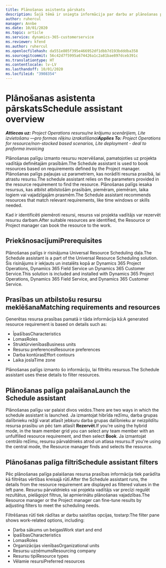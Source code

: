 ```yaml
---
title: Plānošanas asistenta pārskats
description: Šajā tēmā ir sniegta informācija par darbu ar plānošanas palīgu resursu rezervēšanai.
author: ruhercul
manager: Annbe
ms.date: 10/01/2020
ms.topic: article
ms.service: dynamics-365-customerservice
ms.reviewer: kfend
ms.author: ruhercul
ms.openlocfilehash: da551e805f395e466952df1dbb7d193bdddba358
ms.sourcegitcommit: 56c42d7f5995a674426a1c2a81bae897dceb391c
ms.translationtype: HT
ms.contentlocale: lv-LV
ms.lasthandoff: 10/01/2020
ms.locfileid: "3908354"
---
```

# <a name="schedule-assistant-overview"></a><span data-ttu-id="fe86b-103">Plānošanas asistenta pārskats</span><span class="sxs-lookup"><span data-stu-id="fe86b-103">Schedule assistant overview</span></span>

<span data-ttu-id="fe86b-104">_**Attiecas uz:** Project Operations resursu/ne krājumu scenārijiem, Lite izvietošanu —pro formas rēķinu izrakstīšanai_</span><span class="sxs-lookup"><span data-stu-id="fe86b-104">_**Applies To:** Project Operations for resource/non-stocked based scenarios, Lite deployment - deal to proforma invoicing_</span></span>

<span data-ttu-id="fe86b-105">Plānošanas palīgu izmanto resursu rezervēšanai, pamatojoties uz projekta vadītāja definētajām prasībām.</span><span class="sxs-lookup"><span data-stu-id="fe86b-105">The Schedule assistant is used to book resources based on requirements defined by the Project manager.</span></span> <span data-ttu-id="fe86b-106">Plānošanas palīgs paļaujas uz parametriem, kas norādīti resursa prasībā, lai atrastu resursu.</span><span class="sxs-lookup"><span data-stu-id="fe86b-106">The schedule assistant relies on the parameters provided in the resource requirement to find the resource.</span></span> <span data-ttu-id="fe86b-107">Plānošanas palīgs iesaka resursus, kas atbilst atbilstošām prasībām, piemēram, piemēram, laika logiem vai vajadzīgajām prasmēm.</span><span class="sxs-lookup"><span data-stu-id="fe86b-107">The Schedule assistant recommends resources that match relevant requirements, like time windows or skills needed.</span></span>

<span data-ttu-id="fe86b-108">Kad ir identificēti piemēroti resursi, resurss vai projekta vadītājs var rezervēt resursu darbam.</span><span class="sxs-lookup"><span data-stu-id="fe86b-108">After suitable resources are identified, the Resource or Project manager can book the resource to the work.</span></span>

## <a name="prerequisites"></a><span data-ttu-id="fe86b-109">Priekšnosacījumi</span><span class="sxs-lookup"><span data-stu-id="fe86b-109">Prerequisites</span></span>

<span data-ttu-id="fe86b-110">Plānošanas palīgs ir risinājuma Universal Resource Scheduling daļa.</span><span class="sxs-lookup"><span data-stu-id="fe86b-110">The Schedule assistant is a part of the Universal Resource Scheduling solution.</span></span> <span data-ttu-id="fe86b-111">Šis risinājums ir iekļauts un instalēts kopā ar Dynamics 365 Project Operations, Dynamics 365 Field Service un Dynamics 365 Customer Service.</span><span class="sxs-lookup"><span data-stu-id="fe86b-111">This solution is included and installed with Dynamics 365 Project Operations, Dynamics 365 Field Service, and Dynamics 365 Customer Service.</span></span>

## <a name="matching-requirements-and-resources"></a><span data-ttu-id="fe86b-112">Prasības un atbilstošu resursu meklēšana</span><span class="sxs-lookup"><span data-stu-id="fe86b-112">Matching requirements and resources</span></span>

<span data-ttu-id="fe86b-113">Ģenerētas resursa prasības pamatā ir tāda informācija kā:</span><span class="sxs-lookup"><span data-stu-id="fe86b-113">A generated resource requirement is based on details such as:</span></span>

-   <span data-ttu-id="fe86b-114">Īpašības</span><span class="sxs-lookup"><span data-stu-id="fe86b-114">Characteristics</span></span>
-   <span data-ttu-id="fe86b-115">Lomas</span><span class="sxs-lookup"><span data-stu-id="fe86b-115">Roles</span></span>
-   <span data-ttu-id="fe86b-116">Struktūrvienības</span><span class="sxs-lookup"><span data-stu-id="fe86b-116">Business units</span></span>
-   <span data-ttu-id="fe86b-117">Resursu preferences</span><span class="sxs-lookup"><span data-stu-id="fe86b-117">Resource preferences</span></span>
-   <span data-ttu-id="fe86b-118">Darba kontūras</span><span class="sxs-lookup"><span data-stu-id="fe86b-118">Effort contours</span></span>
-   <span data-ttu-id="fe86b-119">Laika josla</span><span class="sxs-lookup"><span data-stu-id="fe86b-119">Time zone</span></span>

<span data-ttu-id="fe86b-120">Plānošanas palīgs izmanto šo informāciju, lai filtrētu resursus.</span><span class="sxs-lookup"><span data-stu-id="fe86b-120">The Schedule assistant uses these details to filter resources.</span></span>

## <a name="launch-the-schedule-assistant"></a><span data-ttu-id="fe86b-121">Plānošanas palīga palaišana</span><span class="sxs-lookup"><span data-stu-id="fe86b-121">Launch the Schedule assistant</span></span>

<span data-ttu-id="fe86b-122">Plānošanas palīgu var palaist divos veidos.</span><span class="sxs-lookup"><span data-stu-id="fe86b-122">There are two ways in which the schedule assistant is launched.</span></span> <span data-ttu-id="fe86b-123">Ja izmantojat hibrīda režīmu, darba grupas dalībnieku režģī varat atlasīt jebkuru darba grupas dalībnieku ar neizpildītu resursa prasību un pēc tam atlasīt **Rezervēt**.</span><span class="sxs-lookup"><span data-stu-id="fe86b-123">If you're using the hybrid mode, in the team member grid you can select any team member with an unfulfilled resource requirement, and then select **Book**.</span></span> <span data-ttu-id="fe86b-124">Ja izmantojat centrālo režīmu, resursu pārvaldnieks atrod un atlasa resursu.</span><span class="sxs-lookup"><span data-stu-id="fe86b-124">If you're using the central mode, the Resource manager finds and selects the resource.</span></span>

## <a name="schedule-assistant-filters"></a><span data-ttu-id="fe86b-125">Plānošanas palīga filtri</span><span class="sxs-lookup"><span data-stu-id="fe86b-125">Schedule assistant filters</span></span>

<span data-ttu-id="fe86b-126">Pēc plānošanas palīga palaišanas resursa prasības informācija tiek parādīta kā filtrētas vērtības kreisajā rūtī.</span><span class="sxs-lookup"><span data-stu-id="fe86b-126">After the Schedule assistant runs, the details from the resource requirement are displayed as filtered values in the left pane.</span></span> <span data-ttu-id="fe86b-127">Resursu pārvaldnieks vai projekta vadītājs var precīzi regulēt rezultātus, pielāgojot filtrus, lai apmierinātu plānošanas vajadzības.</span><span class="sxs-lookup"><span data-stu-id="fe86b-127">The Resource manager or the Project manager can fine-tune results by adjusting filters to meet the scheduling needs.</span></span>

<span data-ttu-id="fe86b-128">Filtrēšanas rūtī tiek rādītas ar darbu saistītas opcijas, tostarp:</span><span class="sxs-lookup"><span data-stu-id="fe86b-128">The filter pane shows work-related options, including:</span></span>

-   <span data-ttu-id="fe86b-129">Darba sākums un beigas</span><span class="sxs-lookup"><span data-stu-id="fe86b-129">Work start and end</span></span>
-   <span data-ttu-id="fe86b-130">Īpašības</span><span class="sxs-lookup"><span data-stu-id="fe86b-130">Characteristics</span></span>
-   <span data-ttu-id="fe86b-131">Lomas</span><span class="sxs-lookup"><span data-stu-id="fe86b-131">Roles</span></span>
-   <span data-ttu-id="fe86b-132">Organizācijas vienības</span><span class="sxs-lookup"><span data-stu-id="fe86b-132">Organizational units</span></span>
-   <span data-ttu-id="fe86b-133">Resursu uzņēmums</span><span class="sxs-lookup"><span data-stu-id="fe86b-133">Resourcing company</span></span>
-   <span data-ttu-id="fe86b-134">Resursu tipi</span><span class="sxs-lookup"><span data-stu-id="fe86b-134">Resource types</span></span>
-   <span data-ttu-id="fe86b-135">Vēlamie resursi</span><span class="sxs-lookup"><span data-stu-id="fe86b-135">Preferred resources</span></span>

